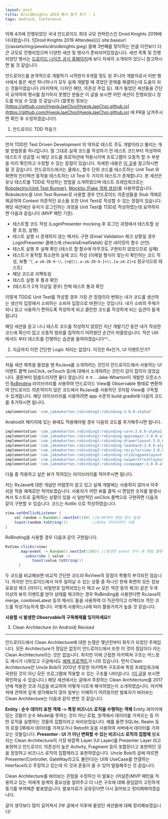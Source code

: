 ```yaml
---
layout: post
title: DroidKnights 2019 행사 참가 후기 - 1
tags: Android, Conference
---
```


어제 4/5에 진행되었던 국내 안드로이드 최대 규모 컨퍼런스인 Droid Knights 2019에 다녀왔습니다.
![Droid Knights 2019 Attendee]({{ site.baseurl }}/assets/img/pexels/droidknights.jpeg)
올해 3번째를 맞이하는 만큼 이전보다 더 큰 규모로 진행되었으며 다양한 세션 및 행사가 준비되어있었습니다. 세션 목록 및 진행되었던 행사는 [드로이드 나이츠 공식 홈페이지](https://droidknights.github.io/2019/)에 보다 자세히 소개되어 있으니 참고하시면 될 것 같습니다.

안드로이드를 본격적으로 개발하기 시작한지 6개월 정도 된 주니어 개발자로서 이번 행사에서 들은 세션 하나하나가 모두 실제 개발할 때 겪었던 문제를 해결하는데 도움이 되는 것들이였습니다 (아키텍쳐, 디자인 패턴, 의존성 주입 등). 제가 들었던 세션들을 간단히 요약하여 행사를 참가하지 못했던 분들은 이 글을 보시면 어떤 세션이 진행되었나 정도를 아실 수 있을 것 같습니다 (잘못된 정보는 [https://github.com/HyeokJaeChoi/HyeokJaeChoi.github.io](https://github.com/HyeokJaeChoi/HyeokJaeChoi.github.io) 에 PR을 남겨주시면 확인 후 수정하겠습니다!).

1. 안드로이드 TDD 적응기
--------------------

먼저 TDD란 Test Driven Development 의 약자로 테스트 주도 개발이라고 불리는 개발 방법론중 하나입니다. 말 그대로 실제 코드를 작성하기 전 테스트 코드부터 작성하여 테스트가 성공할 시 해당 코드를 프로덕션에 적용시키며 프로그램이 오동작 할 수 부분을 미리 확인하고 수정할 수 있는 장점이 있습니다. 자세한 내용은 [이 곳](https://web.archive.org/web/20070628064054/http://xper.org/wiki/xp/TestDrivenDevelopment)을 참고하시면 될 것 같습니다.
안드로이드에서는 클래스, 함수 단위 코드를 테스트하는 Unit Test 와 화면의 인터랙션 동작을 테스트하는 UI Test 두 가지의 테스트가 존재합니다. 본 세션은 유닛 테스트를 TDD로 작성하는 방법을 소개하였으며 테스트 프레임워크로는 [Robolectric(Unit Test Runner)](http://robolectric.org/), [Mockito (Fake 객체 생성)](https://site.mockito.org/)를 사용하였습니다. Robolectric을 Unit Test Runner로 사용할 경우 안드로이드 의존성들을 Stub 객체로 제공하여 Context 의존적인 요소들 또한 Unit Test로 작성할 수 있는 장점이 있습니다.
해당 세션에선 유저가 로그인하는 과정을 Unit Test를 TDD로 작성하였는데 요약하자면 다음과 같습니다 (MVP 패턴 기준).
* 테스트할 코드 작성 (LoginPresenter mocking 후 로그인 과정에서 테스트할 상황 조성, 실행)
* 테스트 실행 시 존재하지 않는 메서드 구현 (Email Validation 체크 상황일 경우 LoginPresenter 클래스에 checkIsEmailValid() 같은 네이밍의 함수 선언)
* 테스트 실행 후 실패 확인 (테스트 할 함수에 아무것도 구현되지 않았으므로 실패)
* 테스트가 동작할 최소한의 실제 코드 작성 (이메일 형식이 맞는지 확인하는 코드 작성, 보통 ```^[_a-zA-Z0-9-\\.]+@[\\.a-zA-Z0-9-]+\\.[a-zA-Z]+$``` 정규식으로 테스트)
* 해당 코드로 리팩토링
* 테스트 실행 후 통과 확인
* (테스트가 2개 이상일 경우) 전체 테스트 통과 확인

이렇게 TDD로 Unit Test를 작성할 경우 가장 큰 장점이자 변화는 내가 코드를 생산하는 생산자 입장에서 소비하는 소비자 입장으로 바뀐다는 것입니다. 내가 소비의 주체가 되니 읽고 사용하기 편하도록 작성하게 되고 클린한 코드를 작성하게 되는 습관이 들게 됩니다.

해당 세션을 듣고 나니 테스트 코드를 작성하지 않았던 지난 개발기간 동안 내가 작성한 코드에 확신이 없고 오동작 범위를 짐작하기 어려웠던 순간이 떠올랐습니다. 작은 Util 메서드 부터 테스트를 진행하는 습관을 들여야겠습니다^^...

2. 지금까지 이런 간단한 Logic 처리는 없었다. 이것은 Rx인가, UI 이벤트인가?
------------------------------------------------------------

처음 세션 제목을 들었을 땐 RxJava를 소개하려는 것인지 안드로이드에서 사용하는 UI 이벤트 콜백 (onClick, onTouch 등)에 대해서 소개하려는 것인지 감이 잡히지 않았습니다. 결론부터 말씀드리자면 둘다 였습니다 ㅎㅎ...
Jake Wharton이 개발한 오픈소스인 [RxBinding](https://github.com/JakeWharton/RxBinding) 라이브러리를 사용하여 안드로이드 View를 Observable 형태로 변환하여 안드로이드 의존적이지 않은 코드에서 RxJava를 사용하던 것처럼 View를 구독할 수 있게됩니다.
해당 라이브러리를 사용하려면 app 수준의 build.gradle에 다음의 코드를 추가하시면 됩니다.

```groovy
implementation 'com.jakewharton.rxbinding3:rxbinding:3.0.0-alpha2'
```

AndroidX 패키지에 있는 뷰에도 적용해야될 경우 다음의 코드를 추가해주시면 됩니다.

```groovy
implementation 'com.jakewharton.rxbinding3:rxbinding-core:3.0.0-alpha2'
implementation 'com.jakewharton.rxbinding3:rxbinding-appcompat:3.0.0-alpha2'
implementation 'com.jakewharton.rxbinding3:rxbinding-drawerlayout:3.0.0-alpha2'
implementation 'com.jakewharton.rxbinding3:rxbinding-leanback:3.0.0-alpha2'
implementation 'com.jakewharton.rxbinding3:rxbinding-recyclerview:3.0.0-alpha2'
implementation 'com.jakewharton.rxbinding3:rxbinding-slidingpanelayout:3.0.0-alpha2'
implementation 'com.jakewharton.rxbinding3:rxbinding-swiperefreshlayout:3.0.0-alpha2'
implementation 'com.jakewharton.rxbinding3:rxbinding-viewpager:3.0.0-alpha2'
```

다음 중 적용하고 싶은 뷰가 적혀있는 라이브러리를 적어주시면 됩니다.

저는 RxJava에 대한 개념만 어렴풋이 알고 있고 실제 개발에는 사용하지 않아서 아주 쉬운 적용 예제로만 적어보겠습니다.
사용자가 어떤 뷰를 클릭 시 랜덤한 숫자를 발생시켜서 토스트로 출력하는 상황이 있을 시 일반적인 onClick 콜백으로 구현하면 다음과 같이 구현할 수 있습니다.
코드는 Kotlin 으로 작성하였습니다.

```java
view.setOnClickListener {
	val random = Random().nextInt(100) //0~99까지 랜덤 정수 발생
    toast(random.toString())		   //Anko 라이브러리 사용
}
```

RxBinding을 사용할 경우 다음과 같이 구현됩니다.

```java
RxView.clicks(view)
	  .map(event -> Random().nextInt(100)) //발생한 event 무시 후 랜덤 밸류 생성
      	.subscribe { value ->
      		toast(value.toString())
      }
```

두 코드를 비교해보면 비교적 간단한 코드라 RxView의 장점이 특별히 부각되진 않습니다. 하지만 안드로이드에서 자주 일어날 수 있는 상황 중 하나인 현재 화면의 모든 정보 유효성 체크 (아이디, 비밀번호 입력되었는지 체크 or 모든 약관 동의 체크) 같은 두개 이상의 뷰의 이벤트를 받아 상태를 체크하는 경우 RxBinding을 사용한다면 RxJava의 merge, combineLatest 등의 메서드 들을 사용하여 더 직관적이고 리액티브 적인 코드를 작성가능하게 합니다. 어떻게 사용하느냐에 따라 활용가치가 높을 것 같습니다.

**사용할 시 발생한 Observable의 구독해제를 잊지마세요!!**

3. Clean Architecture (in Android) Revised
------------------------------------------

안드로이드에서 Clean Architecture에 대한 논쟁은 몇년전부터 화두가 되었던 주제입니다. 모든 Architecture가 정답은 없듯이 안드로이드에서 또한 이 것이 정답이다 라는 Clean Architecture라는 것은 없습니다. 하지만 이에 근접한 아키텍쳐 구조는 어느정도 예시가 나와있고 구글에서도 [예제 프로젝트](https://github.com/googlesamples/android-architecture/tree/todo-mvp-clean/)가 나와 있습니다.
먼저 Clean Architecture란 Uncle Bob이 2012년 주장한 아키텍쳐 구조로써 특정 프레임워크에 국한된 것이 아닌 모든 프로그램에 적용할 수 있는 구조를 나타냅니다. ([이 글](https://blog.cleancoder.com/uncle-bob/2012/08/13/the-clean-architecture.html)을 보시면 확인하실 수 있습니다.)
해당 세션에서는 글에서 주장하는 Clean Architecture를 2017년에 적용한 것과 지금을 비교하여 어떻게 다르게 해석하였는지 소개하였습니다.
아키텍쳐에 관하여 깊게 생각해보지 않아 일부는 이해하기 어려웠지만 발표자가 바라보는 Clean Architecture는 다음과 같이 변한 것 같습니다.

**Entity : 순수 데이터 표현 객체 -> 특정 비즈니스 로직을 수행하는 객체**
Entity 레이어에 있는 것들이 순수 Model을 뜻하는 것이 아닌 로컬, 원격에서 데이터를 가져오는 등 어떤 로직을 실행하는 것들의 집합이라고 바라보았습니다. 예를 들면 SQLite, Realm 등의 로컬 DB에서 데이터를 가져오거나 Retrofit 등을 사용하여 서버에서 데이터를 가져오는 것들입니다.
**Presenter : UI 가 아닌 변화할 수 있는 비즈니스 로직의 집합체**
발표자는 Clean Architecture의 가장 바깥쪽 Layer (UI Layer)를 Presenter Layer 라고 표현하고 안드로이드 의존성이 높은 Activity, Fragment 등이 포함된다고 표현하던 것을 정정하고 비즈니스 로직의 집합체라고 표현하였습니다. Uncle Bob의 글에 따르면 Presenter(Controller, GateWay라고도 불린다)는 UI와 UseCase를 연결하는 Interface라고 주장하고 있는데 이 것과 혼동이 올 수 있어 말씀해주신 것 같습니다.

Clean Architecture를 바라보는 관점을 수정하신 이 발표는 (어설픈)MVP 패턴을 적용하고 있는 저에게 설계의 중요성을 알려주고 더 나은 구조에 대해 끊임없이 고민하게 동기를 부여해준 발표였습니다. 발표자료가 공유된다면 다시 읽어보고 정리해봐야겠습니다.

글이 생각보다 많이 길어져서 2부 글에서 이후에 들었던 세션들에 대해 정리해보겠습니다!
